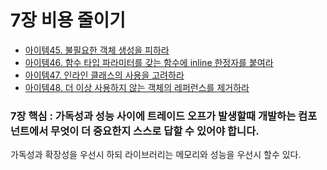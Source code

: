 # 7장 비용 줄이기

- [아이템45. 불필요한 객체 생성을 피하라](item45/readme.md)
- [아이템46. 함수 타입 파라미터를 갖는 함수에 inline 한정자를 붙여라](item46/readme.md)
- [아이템47. 인라인 클래스의 사용을 고려하라](item47/readme.md)
- [아이템48. 더 이상 사용하지 않는 객체의 레퍼런스를 제거하라](item48/readme.md)



### 7장 핵심 : 가독성과 성능 사이에 트레이드 오프가 발생할때 개발하는 컴포넌트에서 무엇이 더 중요한지 스스로 답할 수 있어야 합니다.
가독성과 확장성을 우선시 하되 라이브러리는 메모리와 성능을 우선시 할수 있다.<br>


